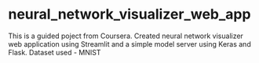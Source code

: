 # neural_network_visualizer_web_app
This is a guided poject from Coursera. Created neural network visualizer web application using Streamlit and a simple model server using Keras and Flask. Dataset used - MNIST
